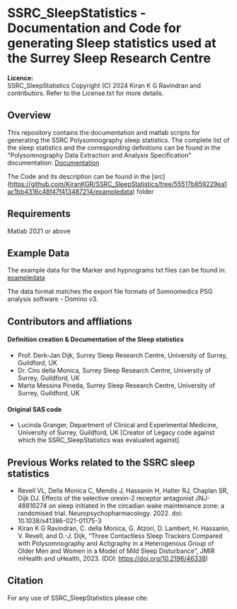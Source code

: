 # SSRC_SleepStatistics - Documentation and Code for generating Sleep statistics used at the Surrey Sleep Research Centre

**Licence:**  
SSRC_SleepStatistics Copyright (C) 2024 Kiran K G Ravindran and contributors. Refer to the License.txt for more details.

## Overview
This repository contains the documentation and matlab scripts for generating the SSRC Polysomnography sleep statistics. The complete list of the sleep statistics and the corresponding definitions can be found in the "Polysomnography Data Extraction and Analysis Specification" documentation:  [Documentation](https://github.com/KiranKGR/SSRC_SleepStatistics/tree/55517b859229ea1ac1bb4316c48f47f413487214/documentation)

The Code and its description can be found in the [src] (https://github.com/KiranKGR/SSRC_SleepStatistics/tree/55517b859229ea1ac1bb4316c48f47f413487214/exampledata) folder
## Requirements 
Matlab 2021 or above

## Example Data
The example data for the Marker and hypnograms txt files can be found in: [exampledata](https://github.com/KiranKGR/SSRC_SleepStatistics/tree/55517b859229ea1ac1bb4316c48f47f413487214/exampledata)

The data format matches the export file formats of Somnomedics PSG analysis software - Domino v3. 

## Contributors and affliations

#### Definition creation & Documentation of the Sleep statistics
* Prof. Derk-Jan Dijk, Surrey Sleep Research Centre, University of Surrey, Guildford, UK
* Dr. Ciro della Monica, Surrey Sleep Research Centre, University of Surrey, Guildford, UK
* Marta Messina Pineda, Surrey Sleep Research Centre, University of Surrey, Guildford, UK

#### Original SAS code 
* Lucinda Granger, Department of Clinical and Experimental Medicine, University of Surrey, Guildford, UK [Creator of Legacy code against which the SSRC_SleepStatistics was evaluated against]

## Previous Works related to the SSRC sleep statistics
-	Revell VL, Della Monica C, Mendis J, Hassanin H, Halter RJ, Chaplan SR, Dijk DJ. Effects of the selective orexin-2 receptor antagonist JNJ-48816274 on sleep initiated in the circadian wake maintenance zone: a randomised trial. Neuropsychopharmacology. 2022. doi: 10.1038/s41386-021-01175-3
-	Kiran K G Ravindran, C. della Monica, G. Atzori, D. Lambert, H. Hassanin, V. Revell, and D.-J. Dijk, “Three Contactless Sleep Trackers Compared with Polysomnography and Actigraphy in a Heterogenous Group of Older Men and Women in a Model of Mild Sleep Disturbance”, JMIR mHealth and uHealth, 2023. (DOI: https://doi.org/10.2196/46338)

## Citation
For any use of SSRC_SleepStatistics please cite:


